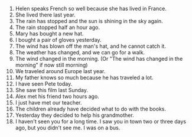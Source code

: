 1. Helen speaks French so well because she has lived in France.
2. She lived there last year.
3. The rain has stopped and the sun is shining in the sky again.
4. The rain stopped half an hour ago.
5. Mary has bought a new hat.
6. I bought a pair of gloves yesterday.
7. The wind has blown off the man's hat, and he cannot catch it.
8. The weather has changed, and we can go for a walk.
9. The wind changed in the morning. (Or "The wind has changed in the morning" if now still morning)
10. We traveled around Europe last year.
11. My father knows so much because he has traveled a lot.
12. I have seen Pete today.
13. She saw this film last Sunday.
14. Alex met his friend two hours ago.
15. I just have met our teacher.
16. The children already have decided what to do with the books.
17. Yesterday they decided to help his grandmother.
18. I haven't seen you for a long time. I saw you in town two or three days ago, but you didn't see me. I was on a bus.